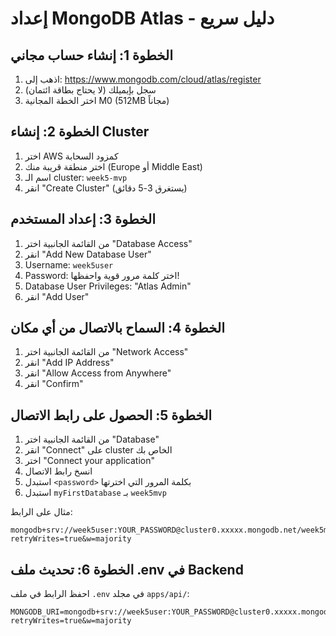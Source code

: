 # إعداد MongoDB Atlas - دليل سريع

## الخطوة 1: إنشاء حساب مجاني
1. اذهب إلى: https://www.mongodb.com/cloud/atlas/register
2. سجل بإيميلك (لا يحتاج بطاقة ائتمان)
3. اختر الخطة المجانية M0 (512MB مجاناً)

## الخطوة 2: إنشاء Cluster
1. اختر AWS كمزود السحابة
2. اختر منطقة قريبة منك (Europe أو Middle East)
3. اسم الـ cluster: `week5-mvp`
4. انقر "Create Cluster" (يستغرق 3-5 دقائق)

## الخطوة 3: إعداد المستخدم
1. من القائمة الجانبية اختر "Database Access"
2. انقر "Add New Database User"
3. Username: `week5user`
4. Password: اختر كلمة مرور قوية واحفظها!
5. Database User Privileges: "Atlas Admin"
6. انقر "Add User"

## الخطوة 4: السماح بالاتصال من أي مكان
1. من القائمة الجانبية اختر "Network Access"
2. انقر "Add IP Address"
3. انقر "Allow Access from Anywhere"
4. انقر "Confirm"

## الخطوة 5: الحصول على رابط الاتصال
1. من القائمة الجانبية اختر "Database"
2. انقر "Connect" على cluster الخاص بك
3. اختر "Connect your application"
4. انسخ رابط الاتصال
5. استبدل `<password>` بكلمة المرور التي اخترتها
6. استبدل `myFirstDatabase` بـ `week5mvp`

مثال على الرابط:
```
mongodb+srv://week5user:YOUR_PASSWORD@cluster0.xxxxx.mongodb.net/week5mvp?retryWrites=true&w=majority
```

## الخطوة 6: تحديث ملف .env في Backend
احفظ الرابط في ملف `.env` في مجلد `apps/api/`:
```env
MONGODB_URI=mongodb+srv://week5user:YOUR_PASSWORD@cluster0.xxxxx.mongodb.net/week5mvp?retryWrites=true&w=majority
```
